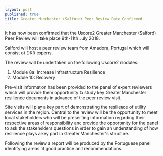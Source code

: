 ```yaml
---
layout: post
published: true
title: Greater Manchester (Salford) Peer Review Date Confirmed
---
```


It has now been confirmed that the Uscore2 Greater Manchester (Salford) Peer Review will take place 9th-11th July 2018.

Salford will host a peer review team from Amadora, Portugal which will consist of DRR experts.

The review will be undertaken on the following Uscore2 modules:

1. Module 8a: Increase Infrastructure Resilience
2. Module 10: Recovery

Pre-visit information has been provided to the panel of expert reviewers which will provide them opportunity to study key Greater Manchester resilience documents in advance of the peer review visit.

Site visits will play a key part of demonstrating the resilience of utility services in the region. Central to the review will be the opportunity to meet local stakeholders who will be presenting information regarding their respective areas of responsibility and provide the opportunity for the panel to ask the stakeholders questions in order to gain an understanding of how resilience plays a key part in Greater Manchester's structure.

Following the review a report will be produced by the Portuguese panel identifying areas of good practice and recommendations.

